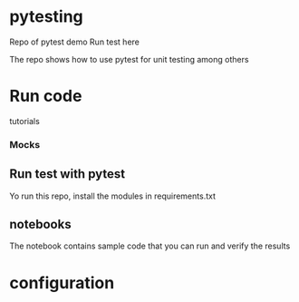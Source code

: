 # pytesting
Repo of pytest demo
Run test here

The repo shows how to use pytest for unit testing among others

# Run code
tutorials 
### Mocks


## Run test with pytest

Yo run this repo, install the modules in requirements.txt

## notebooks
The notebook contains sample code that you can run and verify the results 

# configuration 
